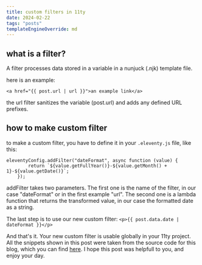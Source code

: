 ```yaml
---
title: custom filters in 11ty
date: 2024-02-22
tags: "posts"
templateEngineOverride: md
---
```


## what is a filter?

A filter processes data stored in a variable in a nunjuck (.njk) template file.

here is an example:

`<a href="{{ post.url | url }}">an example link</a>`

the url filter sanitizes the variable (post.url) and adds any defined URL prefixes.

## how to make custom filter

to make a custom filter, you have to define it in your `.eleventy.js` file, like this:

~~~
eleventyConfig.addFilter("dateFormat", async function (value) {
        return `${value.getFullYear()}-${value.getMonth() + 1}-${value.getDate()}`;
    });
~~~

addFilter takes two parameters. The first one is the name of the filter, in our case "dateFormat" or in the first example "url".
The second one is a lambda function that returns the transformed value, in our case the formatted date as a string.

The last step is to use our new custom filter:
`<p>{{ post.data.date | dateFormat }}</p>`

And that's it. Your new custom filter is usable globally in your 11ty project.
All the snippets shown in this post were taken from the source code for this blog, which you can find [here]((https://github.com/oliverpk2000/blog)).
I hope this post was helpfull to you, and enjoy your day.